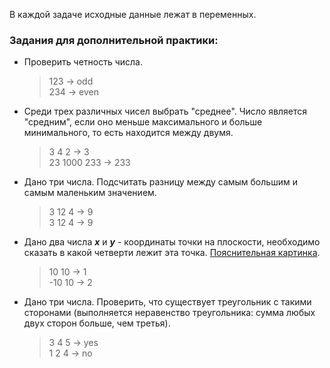 В каждой задаче исходные данные лежат в переменных.
  
### Задания для дополнительной практики:
* Проверить четность числа.
  > 123 -> odd \
  > 234 -> even
  
* Среди трех различных чисел выбрать "среднее". Число является "средним", если оно меньше максимального и больше минимального, то есть находится между двумя.
  > 3 4 2 -> 3 \
  > 23 1000 233 -> 233

* Дано три числа. Подсчитать разницу между самым большим и самым маленьким значением.
  > 3 12 4 -> 9 \
  > 3 12 4 -> 9

* Дано два числа ***x*** и ***y*** - координаты точки на плоскости, необходимо сказать в какой четверти лежит эта точка. [Пояснительная картинка](http://urok.1sept.ru/%D1%81%D1%82%D0%B0%D1%82%D1%8C%D0%B8/550161/img2.gif).
  > 10 10 -> 1 \
  > -10 10 -> 2

* Дано три числа. Проверить, что существует треугольник с такими сторонами (выполняется неравенство треугольника: сумма любых двух сторон больше, чем третья).
  > 3 4 5 -> yes \
  > 1 2 4 -> no
